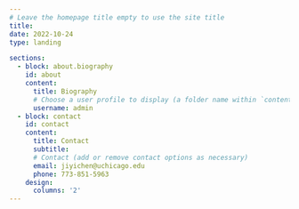 ```yaml
---
# Leave the homepage title empty to use the site title
title:
date: 2022-10-24
type: landing

sections:
  - block: about.biography
    id: about
    content:
      title: Biography
      # Choose a user profile to display (a folder name within `content/authors/`)
      username: admin
  - block: contact
    id: contact
    content:
      title: Contact
      subtitle:
      # Contact (add or remove contact options as necessary)
      email: jiyichen@uchicago.edu
      phone: 773-851-5963
    design:
      columns: '2'
---
```

